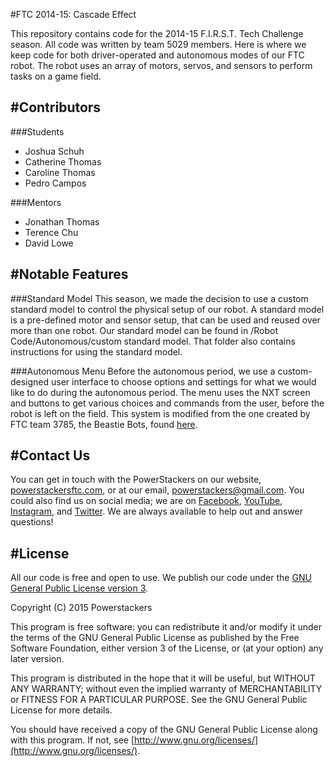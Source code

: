 #FTC 2014-15: Cascade Effect

This repository contains code for the 2014-15 F.I.R.S.T. Tech Challenge season. All code was written by team 5029 members. Here is where we keep code for both driver-operated and autonomous modes of our FTC robot. The robot uses an array of motors, servos, and sensors to perform tasks on a game field.

#Contributors
---
###Students
  - Joshua Schuh
  - Catherine Thomas
  - Caroline Thomas
  - Pedro Campos
 
###Mentors
 - Jonathan Thomas
 - Terence Chu
 - David Lowe

#Notable Features
---
###Standard Model
This season, we made the decision to use a custom standard model to control the physical setup of our robot. A standard model is a pre-defined motor and sensor setup, that can be used and reused over more than one robot. Our standard model can be found in /Robot Code/Autonomous/custom standard model. That folder also contains instructions for using the standard model.

###Autonomous Menu
Before the autonomous period, we use a custom-designed user interface to choose options and settings for what we would like to do during the autonomous period. The menu uses the NXT screen and buttons to get various choices and commands from the user, before the robot is left on the field. This system is modified from the one created by FTC team 3785, the Beastie Bots, found [here](https://github.com/hprobotics/ftcresources/tree/master/AutonomousChooser).

#Contact Us
---
You can get in touch with the PowerStackers on our website, [powerstackersftc.com](powerstackersftc.com), or at our email, powerstackers@gmail.com. You could also find us on social media; we are on [Facebook](https://www.facebook.com/PowerStackersFTC), [YouTube](https://www.youtube.com/user/fllpowerstackers), [Instagram](https://instagr.in/u/powerstackers5029), and [Twitter](https://twitter.com/powerstackers). We are always available to help out and answer questions!

#License
---
All our code is free and open to use. We publish our code under the [GNU General Public License version 3](http://www.gnu.org/licenses/gpl.html).

Copyright (C) 2015 Powerstackers

This program is free software: you can redistribute it and/or modify it under the terms of the GNU General Public License as published by the Free Software Foundation, either version 3 of the License, or (at your option) any later version.

This program is distributed in the hope that it will be useful, but WITHOUT ANY WARRANTY; without even the implied warranty of MERCHANTABILITY or FITNESS FOR A PARTICULAR PURPOSE.  See the GNU General Public License for more details.

You should have received a copy of the GNU General Public License along with this program.  If not, see [http://www.gnu.org/licenses/](http://www.gnu.org/licenses/).
